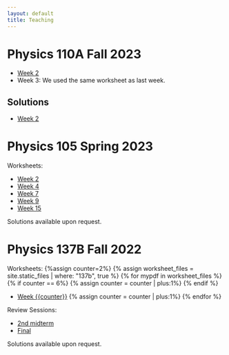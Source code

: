 ```yaml
---
layout: default
title: Teaching
---
```


# Physics 110A Fall 2023
* [Week 2](https://jacoberl.github.io/assets/110a/week-2-worksheet.pdf)
* Week 3: We used the same worksheet as last week.

## Solutions
* [Week 2](https://jacoberl.github.io/assets/110a/week-2-worksheet-solutions.pdf)

# Physics 105 Spring 2023
Worksheets:
* [Week 2](https://jacoberl.github.io/assets/105/week%202%20worksheet.pdf)
* [Week 4](https://jacoberl.github.io/assets/105/week%204%20worksheet.pdf)
* [Week 7](https://jacoberl.github.io/assets/105/week%207%20worksheet.pdf)
* [Week 9](https://jacoberl.github.io/assets/105/week%209%20worksheet.pdf)
* [Week 15](https://jacoberl.github.io/assets/105/week%2015%20worksheet.pdf)
  
Solutions available upon request.


# Physics 137B Fall 2022
Worksheets:
{%assign counter=2%}
{% assign worksheet_files = site.static_files | where: "137b", true %}
{% for mypdf in worksheet_files %}
{% if counter == 6%}
{% assign counter = counter | plus:1%}
{% endif %}
 * [Week {{counter}}](https://jacoberl.github.io/{{mypdf.path}})
 {% assign counter = counter | plus:1%}
{% endfor %}

Review Sessions:
* [2nd midterm](https://jacoberl.github.io/assets/137b/review/review%20session%20problems%202.pdf)
* [Final](https://jacoberl.github.io/assets/137b/review/final%20review%20session%20problems.pdf)

Solutions available upon request.

